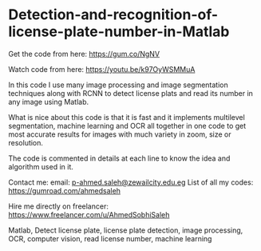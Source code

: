 # Detection-and-recognition-of-license-plate-number-in-Matlab

Get the code from here:
https://gum.co/NgNV

Watch code from here:
https://youtu.be/k97OyWSMMuA

In this code I use many image processing and image segmentation techniques along with RCNN to detect license plats and read its number in any image using Matlab. 

What is nice about this code is that it is fast and it implements multilevel segmentation, machine learning and OCR all together in one code to get most accurate results for images with much variety in zoom, size or resolution.

The code is commented in details at each line to know the idea and algorithm used in it. 


Contact me:
email: p-ahmed.saleh@zewailcity.edu.eg
List of all my codes: https://gumroad.com/ahmedsaleh

Hire me directly on freelancer:
https://www.freelancer.com/u/AhmedSobhiSaleh


Matlab, Detect license plate, license plate detection, image processing, OCR, computer vision, read license number, machine learning
